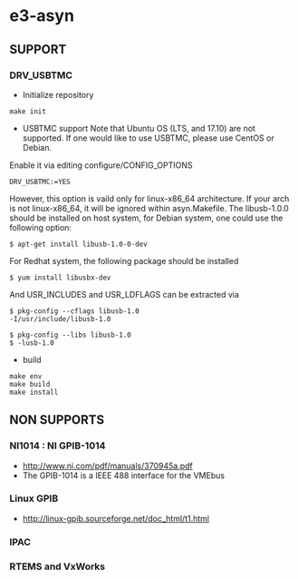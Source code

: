 # e3-asyn

## SUPPORT

### DRV_USBTMC

* Initialize repository
```
make init
```
* USBTMC support
Note that Ubuntu OS (LTS, and 17.10) are not supported. If one would like to use USBTMC, please use CentOS or Debian.

Enable it via editing configure/CONFIG_OPTIONS
```
DRV_USBTMC:=YES
```
However, this option is vaild only for linux-x86_64 architecture. If your arch is not linux-x86_64, it will be ignored within asyn.Makefile. The libusb-1.0.0 should be installed on host system, for Debian system, one could use the following option:
```
$ apt-get install libusb-1.0-0-dev
```

For Redhat system, the following package should be installed

```
$ yum install libusbx-dev
```

And USR_INCLUDES and USR_LDFLAGS can be extracted via
```
$ pkg-config --cflags libusb-1.0
-I/usr/include/libusb-1.0

$ pkg-config --libs libusb-1.0
$ -lusb-1.0
```


* build
```
make env
make build
make install
```

## NON SUPPORTS 
### NI1014 : NI GPIB-1014
* http://www.ni.com/pdf/manuals/370945a.pdf
* The GPIB-1014 is a IEEE 488 interface for the VMEbus

### Linux GPIB
* http://linux-gpib.sourceforge.net/doc_html/t1.html

### IPAC

### RTEMS and VxWorks
